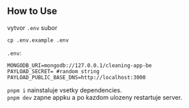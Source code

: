 ## How to Use

vytvor `.env` subor
```
cp .env.example .env
```

`.env`:
```
MONGODB_URI=mongodb://127.0.0.1/cleaning-app-be
PAYLOAD_SECRET= #random string
PAYLOAD_PUBLIC_BASE_DNS=http://localhost:3000
```

`pnpm i` nainstaluje vsetky dependencies. <br>
`pnpm dev` zapne appku a po kazdom ulozeny restartuje server. <br>



